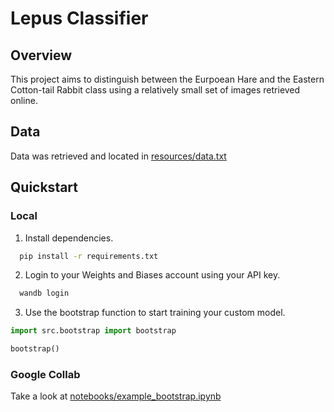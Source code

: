 # Lepus Classifier

## Overview

This project aims to distinguish between the Eurpoean Hare and the Eastern Cotton-tail Rabbit class
using a relatively small set of images retrieved online.

## Data

Data was retrieved and located in [resources/data.txt](resources/data.txt)

## Quickstart


### Local

1. Install dependencies.
```bash
  pip install -r requirements.txt
```

2. Login to your Weights and Biases account using your API key.
```bash
  wandb login
```

3. Use the bootstrap function to start training your custom model. 
```python
import src.bootstrap import bootstrap

bootstrap()
```

### Google Collab

Take a look at [notebooks/example_bootstrap.ipynb](notebooks/example_bootstrap.ipynb)

